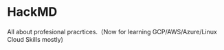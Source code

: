 # HackMD
All about profesional pracrtices.（Now for learning GCP/AWS/Azure/Linux Cloud Skills mostly)
